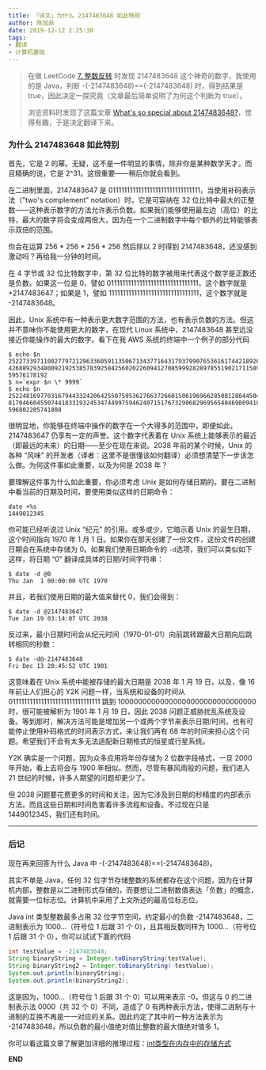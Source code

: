```yaml
---
title: 「译文」为什么 2147483648 如此特别
author: 陈加菲
date: 2019-12-12 2:25:30
tags:
- 翻译
- 计算机基础
---
```


> 在做 LeetCode  [7. 整数反转](https://leetcode-cn.com/problems/reverse-integer/) 时发现 2147483648 这个神奇的数字，我使用的是 Java，判断 -(-2147483648)==(-2147483648) 时，得到结果是 true，因此决定一探究竟（文章最后简单说明了为何这个判断为 true）。
>
> 浏览资料时发现了这篇文章 [What's so special about 2147483648?](https://www.networkworld.com/article/3010974/whats-so-special-about-2147483648.html)，觉得有趣，于是决定翻译下来。



### 为什么 2147483648 如此特别

首先，它是 2 的幂。无疑，这不是一件明显的事情，除非你是某种数学天才。而且精确的说，它是 2^31。这很重要——稍后你就会看到。

在二进制里面，2147483647 是 01111111111111111111111111111111，当使用补码表示法（"two's complement" notation）时，它是可容纳在 32 位比特中最大的正整数——这种表示数字的方法允许表示负数。如果我们能够使用最左边（高位）的比特，最大的数字将会变成两倍大，因为在一个二进制数字中每个额外的比特能够表示双倍的范围。

你会在运算 256 * 256 * 256 * 256 然后除以 2 时得到 2147483648，还没感到激动吗？再给我一分钟的时间。

在 4 字节或 32 位比特数字中，第 32 位比特的数字被用来代表这个数字是正数还是负数。如果这一位是 0，譬如 01111111111111111111111111111111，这个数字就是 +2147483647；如果是 1，譬如 11111111111111111111111111111111，这个数字就是 -2147483648。

因此，Unix 系统中有一种表示更大数字范围的方法，也有表示负数的方法。但这并不意味你不能使用更大的数字，在现代 Linux 系统中，2147483648 甚至远没接近你能操作的最大的数字。看下在我 AWS 系统的终端中一个例子的部分代码

```
$ echo $n
25227339711002779721296336059113506713437716431793799076536161744218926098
42688929348009219253857839258425602022609412708599928289785519021711589989
59576178192
$ n=`expr $n \* 9999`
$ echo $n
25224816977031679443324206425507595362766372660150619696628508128044504205
81704660455074418331932453474499759462407151767329068296956540469809418830
596802205741808
```

很明显地，你能够在终端中操作的数字在一个大得多的范围中，即便如此，2147483647 仍享有一定的声誉。这个数字代表着在 Unix 系统上能够表示的最近（即最远的未来）的日期——至少在现在来说。2038 年前的某个时候，Unix 的各种 “风味” 的开发者（译者：这里不是很懂该如何翻译）必须想清楚下一步该怎么做。为何这件事如此重要，以及为何是 2038 年？

要理解这件事为什么如此重要，你必须考虑 Unix 是如何存储日期的。要在二进制中看当前的日期及时间，要使用类似这样的日期命令：

```
date +%s
1449012345
```

你可能已经听说过 Unix “纪元” 的引用。或多或少，它暗示着 Unix 的诞生日期，这个时间指向 1970 年 1 月 1 日。如果你在那天创建了一份文件，这份文件的创建日期会在系统中存储为 0。如果我们使用日期命令的 `-d`选项，我们可以类似如下这样，将日期 “0” 翻译成具体的日期/时间字符串：

```
$ date -d @0
Thu Jan  1 00:00:00 UTC 1970
```

并且，若我们使用日期的最大值来替代 0，我们会得到：

```
$ date -d @2147483647
Tue Jan 19 03:14:07 UTC 2038
```

反过来，最小日期时间会从纪元时间（1970-01-01）向前跳转跟最大日期向后跳转相同的秒数：

```
$ date -d@-2147483648
Fri Dec 13 20:45:52 UTC 1901
```

这意味着在 Unix 系统中能被存储的最大日期是 2038 年 1 月 19 日，以及，像 16 年前让人们担心的 Y2K 问题一样，当系统和设备的时间从 01111111111111111111111111111111 跳到 10000000000000000000000000000000 时，很可能被解析为 1901 年 1 月 19 日，因此 2038 问题正威胁扰乱系统及设备。等到那时，解决方法可能是增加另一个或两个字节来表示日期/时间，也有可能停止使用补码格式的时间表示方式，来让我们再有 68 年的时间来担心这个问题。希望我们不会有太多无法适配新日期格式的恒星或行星系统。

Y2K 确实是一个问题，因为众多应用将年份存储为 2 位数字段格式，一旦 2000 年开始，看上去将会与 1900 年相似。然而，尽管有暴风雨般的问题，我们进入 21 世纪的时候，许多人期望的问题却更少了。

但 2038 问题要花费更多的时间和关注，因为它涉及到日期的秒精度的内部表示方法。而且这些日期和时间危害着许多流程和设备。不过现在只是 1449012345，我们还有时间。



------

### **后记**

现在再来回答为什么 Java 中 -(-2147483648)==(-2147483648)。

其实不单是 Java，任何 32 位字节存储整数的系统都存在这个问题，因为在计算机内部，整数是以二进制形式存储的，而要想让二进制数值表达「负数」的概念，就需要一位标志位。计算机中采用了上文所述的最高位标志位。

Java int 类型整数最多占用 32 位字节空间，约定最小的负数 -2147483648，二进制表示为 1000...（符号位 1  后跟 31 个 0），且其相反数同样为 1000...（符号位 1  后跟 31 个 0），你可以试试下面的代码

```java
int testValue = -2147483648;
String binaryString = Integer.toBinaryString(testValue);
String binaryString2 = Integer.toBinaryString(-testValue);
System.out.println(binaryString);
System.out.println(binaryString2);
```

这是因为，1000...（符号位 1  后跟 31 个 0）可以用来表示 -0，但这与 0 的二进制表示法 0000（共 32 个 0）不同，造成了 0 有两种表示方法，使得二进制与十进制的互换不再是一一对应的关系。因此约定了其中的一种方法表示为 -2147483648，所以负数的最小值绝对值比整数的最大值绝对值多 1。

你可以看这篇文章了解更加详细的推理过程：[int类型在内存中的存储方式](https://www.dotcpp.com/wp/221.html)



**END**